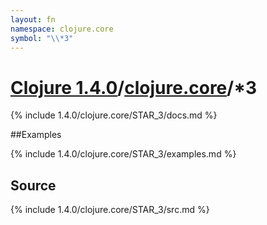 ```yaml
---
layout: fn
namespace: clojure.core
symbol: "\\*3"
---
```


# [Clojure 1.4.0](../../)/[clojure.core](../)/\*3

{% include 1.4.0/clojure.core/STAR_3/docs.md %}

##Examples

{% include 1.4.0/clojure.core/STAR_3/examples.md %}
## Source
{% include 1.4.0/clojure.core/STAR_3/src.md %}

